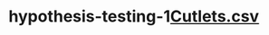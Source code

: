 # hypothesis-testing-1[Cutlets.csv](https://github.com/rushikeshw791/hypothesis-testing-1/files/9691935/Cutlets.csv)

